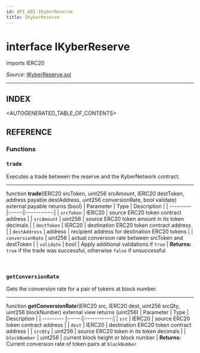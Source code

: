 ```yaml
---
id: API_ABI-IKyberReserve
title: IKyberReserve
---
```

[//]: # (tagline)
# interface IKyberReserve
imports IERC20

*Source*: [IKyberReserve.sol](https://github.com/KyberNetwork/smart-contracts/blob/master/contracts/IKyberReserve.sol)
___

## INDEX

<AUTOGENERATED_TABLE_OF_CONTENTS>

## REFERENCE

### Functions

### `trade`
Executes a trade between the reserve and the KyberNetwork contract.
___
function __trade__(IERC20 srcToken, uint256 srcAmount, IERC20 destToken, address payable destAddress, uint256 conversionRate, bool validate) external payable returns (bool)
| Parameter | Type  | Description |
| --------- |:-----:|:-----------:|
| `srcToken`       | IERC20   | source ERC20 token contract address             |
| `srcAmount`      | uint256    | source ERC20 token amount in its token decimals |
| `destToken`      | IERC20   | destination ERC20 token contract address        |
| `destAddress`    | address | recipient address for destination ERC20 tokens  |
| `conversionRate` | uint256    | actual conversion rate between srcToken and destToken  |
| `validate`       | bool | Apply additional validations if `true` |
**Returns:**\
`true` if the trade was successful, otherwise `false` if unsuccessful

<br />
 
### `getConversionRate`
Gets the conversion rate for a pair of tokens at block number.
___
function __getConversionRate__(IERC20 src, IERC20 dest, uint256 srcQty, uint256 blockNumber) external view returns (uint256)
| Parameter | Type  | Description |
| --------- |:-----:|:-----------:|
| `src`         | IERC20  | source ERC20 token contract address      |
| `dest`        | IERC20  | destination ERC20 token contract address |
| `srcQty`      | uint256   | source ERC20 token in its token decimals        |
| `blockNumber` | uint256   | current block height or block number     |
**Returns:**\
Current conversion rate of token pairs at `blockNumber`
